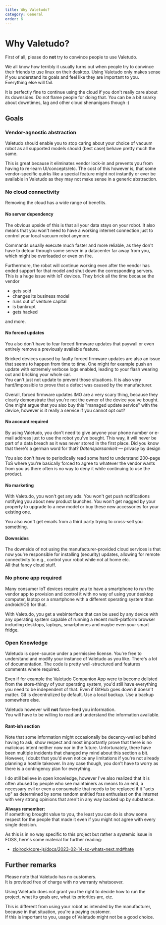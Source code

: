 ```yaml
---
title: Why Valetudo?
category: General
order: 6
---
```


# Why Valetudo?


First of all, please do **not** try to convince people to use Valetudo.

We all know how terribly it usually turns out when people try to convince their friends to use linux on their desktop.
Using Valetudo only makes sense if you understand its goals and feel like they are important to you. Everything else will fail.

It is perfectly fine to continue using the cloud if you don't really care about its downsides.
Do not flame people for doing that. You can be a bit snarky about downtimes, lag and other cloud shenanigans though :)

## Goals

### Vendor-agnostic abstraction

Valetudo should enable you to stop caring about your choice of vacuum robot as all supported models should (best case) behave pretty much the same.

This is great because it eliminates vendor lock-in and prevents you from having to re-learn UI/concepts/etc. The cost of this however is,
that some vendor-specific quirks like a special feature might not instantly or ever be available in Valetudo as they may not make sense in a generic abstraction.

### No cloud connectivity

Removing the cloud has a wide range of benefits.

#### No server dependency

The obvious upside of this is that all your data stays on your robot.
It also means that you won't need to have a working internet connection just to control your local vacuum robot anymore.

Commands usually execute much faster and more reliable, as they don't have to detour through some server in a datacenter
far away from you, which might be overloaded or even on fire.


Furthermore, the robot will continue working even after the vendor has ended support for that model and shut down the
corresponding servers. This is a huge issue with IoT devices. They brick all the time because the vendor 
- gets sold
- changes its business model
- runs out of venture capital
- is bankrupt
- gets hacked

and more.

#### No forced updates

You also don't have to fear forced firmware updates that paywall or even entirely remove a previously available feature.

Bricked devices caused by faulty forced firmware updates are also an issue that seems to happen from time to time.
One might for example push an update with extremely verbose logs enabled, leading to your flash wearing out and bricking your whole car.<br/>
You can't just not update to prevent those situations. It is also very hard/impossible to prove that a defect was caused
by the manufacturer.


Overall, forced firmware updates IMO are a very scary thing, because they clearly demonstrate that you're not the owner
of the device you've bought. One might argue that you also buy this "managed update service" with the device, however
is it really a service if you cannot opt out?

#### No account required

By using Valetudo, you don't need to give anyone your phone number or e-mail address just to use the robot you've bought.
This way, it will never be part of a data breach as it was never stored in the first place.
Did you know that there's a german word for that? *Datensparsamkeit* — privacy by design

You also don't have to periodically read some hard to understand 200-page ToS where you're basically forced to agree to
whatever the vendor wants from you as there often is no way to deny it while continuing to use the product.

#### No marketing

With Valetudo, you won't get any ads. You won't get push notifications notifying you about new product launches.
You won't get nagged by your property to upgrade to a new model or buy these new accessories for your existing one.

You also won't get emails from a third party trying to cross-sell you something.

#### Downsides

The downside of not using the manufacturer-provided cloud services is that now you're responsible for installing (security)
updates, allowing for remote connectivity to e.g., control your robot while not at home etc.<br/>
All that fancy cloud stuff.


### No phone app required

Many consumer IoT devices require you to have a smartphone to run the vendor app to provision and control it with no way of using your
desktop computer, laptop or a smartphone with a different operating system than android/iOS for that.

With Valetudo, you get a webinterface that can be used by any device with any operating system capable of running a recent
multi-platform browser including desktops, laptops, smartphones and maybe even your smart fridge.


### Open Knowledge

Valetudo is open-source under a permissive license. You're free to understand and modify your instance of Valetudo as you like.
There's a lot of documentation. The code is pretty well-structured and features comments where required.

Even if for example the Valetudo Companion App were to become delisted from the store-thingy of your operating system,
you'd still have everything you need to be independent of that. Even if GitHub goes down it doesn't matter.
Git is decentralized by default. Use a local backup. Use a backup somewhere else.

Valetudo however will **not** force-feed you information.<br/>
You will have to be willing to read and understand the information available.

#### Rant-ish section

Note that some information might occasionally be decency-walled behind having to ask, show respect and most importantly
prove that there is no malicious intent neither now nor in the future. Unfortunately, there have been multiple
incidents that changed my mind about this section a bit. However, I doubt that you'd even notice any limitations if
you're not already planning a hostile takeover. In any case though, you don't have to worry as there is a contingency plan for everything.

I do still believe in open knowledge, however I've also realized that it is often abused by people who see maintainers as 
means to an end, a necessary evil or even a consumable that needs to be replaced if it "acts up" as determined by some
random entitled foss enthusiast on the internet with very strong opinions that aren't in any way backed up by substance.

**Always remember:**<br/>
If something brought value to you, the least you can do is show some respect for the people that made it even if you might not agree with every single decision.

As this is in no way specific to this project but rather a systemic issue in FOSS, here's some material for further reading:
- [zloirock/core-js/docs/2023-02-14-so-whats-next.md#hate](https://github.com/zloirock/core-js/blob/cad80b3fcfccf0baf729315d08aa4793edfa41a6/docs/2023-02-14-so-whats-next.md#hate)

## Further remarks

Please note that Valetudo has no customers.<br/>
It is provided free of charge with no warranty whatsoever.

Using Valetudo does not grant you the right to decide how to run the project, what its goals are, what its priorities are, etc.

This is different from using your robot as intended by the manufacturer, because in that situation, you're a paying customer.<br/>
If this is important to you, usage of Valetudo might not be a good choice.
